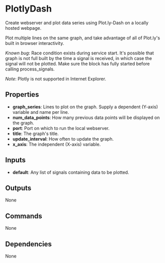 PlotlyDash
==========
Create webserver and plot data series using Plot.ly-Dash on a locally hosted webpage.

Plot multiple lines on the same graph, and take advantage of all of Plot.ly's built in browser interactivity.

*Known bug*: Race condition exists during service start.  It's possible that graph is not full built by the time a signal is received, in which case the signal will not be plotted.  Make sure the block has fully started before calling process_signals.

*Note*: Plotly is not supported in Internet Explorer.

Properties
----------
- **graph_series**: Lines to plot on the graph. Supply a dependent (Y-axis) variable and name per line.
- **num_data_points**: How many previous data points will be displayed on the graph.
- **port**: Port on which to run the local webserver.
- **title**: The graph's title.
- **update_interval**: How often to update the graph.
- **x_axis**: The independent (X-axis) variable.

Inputs
------
- **default**: Any list of signals containing data to be plotted.

Outputs
-------
None

Commands
--------
None

Dependencies
------------
None

